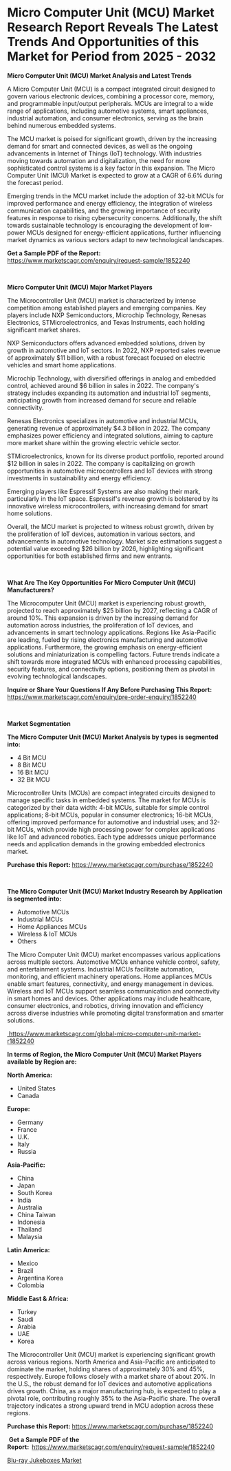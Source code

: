 <p><h1>Micro Computer Unit (MCU) Market Research Report Reveals The Latest Trends And Opportunities of this Market for Period from 2025 - 2032</h1></p><p><strong>Micro Computer Unit (MCU) Market Analysis and Latest Trends</strong></p>
<p><p>A Micro Computer Unit (MCU) is a compact integrated circuit designed to govern various electronic devices, combining a processor core, memory, and programmable input/output peripherals. MCUs are integral to a wide range of applications, including automotive systems, smart appliances, industrial automation, and consumer electronics, serving as the brain behind numerous embedded systems.</p><p>The MCU market is poised for significant growth, driven by the increasing demand for smart and connected devices, as well as the ongoing advancements in Internet of Things (IoT) technology. With industries moving towards automation and digitalization, the need for more sophisticated control systems is a key factor in this expansion. The Micro Computer Unit (MCU) Market is expected to grow at a CAGR of 6.6% during the forecast period.</p><p>Emerging trends in the MCU market include the adoption of 32-bit MCUs for improved performance and energy efficiency, the integration of wireless communication capabilities, and the growing importance of security features in response to rising cybersecurity concerns. Additionally, the shift towards sustainable technology is encouraging the development of low-power MCUs designed for energy-efficient applications, further influencing market dynamics as various sectors adapt to new technological landscapes.</p></p>
<p><strong>Get a Sample PDF of the Report:&nbsp;</strong> <a href="https://www.marketscagr.com/enquiry/request-sample/1852240?utm_campaign=3266&utm_medium=2&utm_source=Github&utm_content=ia&utm_term=06042025&utm_id=micro-computer-unit-mcu">https://www.marketscagr.com/enquiry/request-sample/1852240</a></p>
<p>&nbsp;</p>
<p><strong>Micro Computer Unit (MCU) Major Market Players</strong></p>
<p><p>The Microcontroller Unit (MCU) market is characterized by intense competition among established players and emerging companies. Key players include NXP Semiconductors, Microchip Technology, Renesas Electronics, STMicroelectronics, and Texas Instruments, each holding significant market shares.</p><p>NXP Semiconductors offers advanced embedded solutions, driven by growth in automotive and IoT sectors. In 2022, NXP reported sales revenue of approximately $11 billion, with a robust forecast focused on electric vehicles and smart home applications.</p><p>Microchip Technology, with diversified offerings in analog and embedded control, achieved around $6 billion in sales in 2022. The company's strategy includes expanding its automation and industrial IoT segments, anticipating growth from increased demand for secure and reliable connectivity.</p><p>Renesas Electronics specializes in automotive and industrial MCUs, generating revenue of approximately $4.3 billion in 2022. The company emphasizes power efficiency and integrated solutions, aiming to capture more market share within the growing electric vehicle sector.</p><p>STMicroelectronics, known for its diverse product portfolio, reported around $12 billion in sales in 2022. The company is capitalizing on growth opportunities in automotive microcontrollers and IoT devices with strong investments in sustainability and energy efficiency.</p><p>Emerging players like Espressif Systems are also making their mark, particularly in the IoT space. Espressif's revenue growth is bolstered by its innovative wireless microcontrollers, with increasing demand for smart home solutions.</p><p>Overall, the MCU market is projected to witness robust growth, driven by the proliferation of IoT devices, automation in various sectors, and advancements in automotive technology. Market size estimations suggest a potential value exceeding $26 billion by 2026, highlighting significant opportunities for both established firms and new entrants.</p></p>
<p>&nbsp;</p>
<p><strong>What Are The Key Opportunities For Micro Computer Unit (MCU) Manufacturers?</strong></p>
<p><p>The Microcomputer Unit (MCU) market is experiencing robust growth, projected to reach approximately $25 billion by 2027, reflecting a CAGR of around 10%. This expansion is driven by the increasing demand for automation across industries, the proliferation of IoT devices, and advancements in smart technology applications. Regions like Asia-Pacific are leading, fueled by rising electronics manufacturing and automotive applications. Furthermore, the growing emphasis on energy-efficient solutions and miniaturization is compelling factors. Future trends indicate a shift towards more integrated MCUs with enhanced processing capabilities, security features, and connectivity options, positioning them as pivotal in evolving technological landscapes.</p></p>
<p><strong>Inquire or Share Your Questions If Any Before Purchasing This Report:</strong> <a href="https://www.marketscagr.com/enquiry/pre-order-enquiry/1852240?utm_campaign=3266&utm_medium=2&utm_source=Github&utm_content=ia&utm_term=06042025&utm_id=micro-computer-unit-mcu">https://www.marketscagr.com/enquiry/pre-order-enquiry/1852240</a></p>
<p>&nbsp;</p>
<p><strong>Market Segmentation</strong></p>
<p><strong>The Micro Computer Unit (MCU) Market Analysis by types is segmented into:</strong></p>
<p><ul><li>4 Bit MCU</li><li>8 Bit MCU</li><li>16 Bit MCU</li><li>32 Bit MCU</li></ul></p>
<p><p>Microcontroller Units (MCUs) are compact integrated circuits designed to manage specific tasks in embedded systems. The market for MCUs is categorized by their data width: 4-bit MCUs, suitable for simple control applications; 8-bit MCUs, popular in consumer electronics; 16-bit MCUs, offering improved performance for automotive and industrial uses; and 32-bit MCUs, which provide high processing power for complex applications like IoT and advanced robotics. Each type addresses unique performance needs and application demands in the growing embedded electronics market.</p></p>
<p><strong>Purchase this Report:&nbsp;</strong><a href="https://www.marketscagr.com/purchase/1852240?utm_campaign=3266&utm_medium=2&utm_source=Github&utm_content=ia&utm_term=06042025&utm_id=micro-computer-unit-mcu">https://www.marketscagr.com/purchase/1852240</a></p>
<p>&nbsp;</p>
<p><strong>The Micro Computer Unit (MCU) Market Industry Research by Application is segmented into:</strong></p>
<p><ul><li>Automotive MCUs</li><li>Industrial MCUs</li><li>Home Appliances MCUs</li><li>Wireless & IoT MCUs</li><li>Others</li></ul></p>
<p><p>The Micro Computer Unit (MCU) market encompasses various applications across multiple sectors. Automotive MCUs enhance vehicle control, safety, and entertainment systems. Industrial MCUs facilitate automation, monitoring, and efficient machinery operations. Home appliances MCUs enable smart features, connectivity, and energy management in devices. Wireless and IoT MCUs support seamless communication and connectivity in smart homes and devices. Other applications may include healthcare, consumer electronics, and robotics, driving innovation and efficiency across diverse industries while promoting digital transformation and smarter solutions.</p></p>
<p><a href="https://www.marketscagr.com/global-micro-computer-unit-market-r1852240?utm_campaign=3266&utm_medium=2&utm_source=Github&utm_content=ia&utm_term=06042025&utm_id=micro-computer-unit-mcu">&nbsp;https://www.marketscagr.com/global-micro-computer-unit-market-r1852240</a></p>
<p><strong>In terms of Region, the Micro Computer Unit (MCU) Market Players available by Region are:</strong></p>
<p>
    <p> <strong> North America: </strong>
        <ul>
            <li>United States</li>
            <li>Canada</li>
        </ul>
        </p> 
    <p> <strong> Europe: </strong>
        <ul>
            <li>Germany</li>
            <li>France</li>
            <li>U.K.</li>
            <li>Italy</li>
            <li>Russia</li>
        </ul>
        </p> 
    <p> <strong> Asia-Pacific: </strong>
        <ul>
            <li>China</li>
            <li>Japan</li>
            <li>South Korea</li>
            <li>India</li>
            <li>Australia</li>
            <li>China Taiwan</li>
            <li>Indonesia</li>
            <li>Thailand</li>
            <li>Malaysia</li>
        </ul>
        </p> 
    <p> <strong> Latin America: </strong>
        <ul>
            <li>Mexico</li>
            <li>Brazil</li>
            <li>Argentina Korea</li>
            <li>Colombia</li>
        </ul>
        </p> 
    <p> <strong> Middle East & Africa: </strong>
        <ul>
            <li>Turkey</li>
            <li>Saudi</li>
            <li>Arabia</li>
            <li>UAE</li>
            <li>Korea</li>
        </ul>
    </p>
    </p>
<p><p>The Microcontroller Unit (MCU) market is experiencing significant growth across various regions. North America and Asia-Pacific are anticipated to dominate the market, holding shares of approximately 30% and 45%, respectively. Europe follows closely with a market share of about 20%. In the U.S., the robust demand for IoT devices and automotive applications drives growth. China, as a major manufacturing hub, is expected to play a pivotal role, contributing roughly 35% to the Asia-Pacific share. The overall trajectory indicates a strong upward trend in MCU adoption across these regions.</p></p>
<p><strong>Purchase this Report: </strong><a href="https://www.marketscagr.com/purchase/1852240?utm_campaign=3266&utm_medium=2&utm_source=Github&utm_content=ia&utm_term=06042025&utm_id=micro-computer-unit-mcu">https://www.marketscagr.com/purchase/1852240</a></p>
<p>&nbsp;<strong>Get a Sample PDF of the Report:&nbsp;&nbsp;</strong><a href="https://www.marketscagr.com/enquiry/request-sample/1852240?utm_campaign=3266&utm_medium=2&utm_source=Github&utm_content=ia&utm_term=06042025&utm_id=micro-computer-unit-mcu">https://www.marketscagr.com/enquiry/request-sample/1852240</a></p>
<p><strong></strong></p>
<p><p><a href="https://github.com/samesdufloiw/Market-Research-Report-List-1/blob/main/blu-ray-jukeboxes-market.md?utm_campaign=3266&utm_medium=2&utm_source=Github&utm_content=ia&utm_term=06042025&utm_id=micro-computer-unit-mcu">Blu-ray Jukeboxes Market</a></p></p>